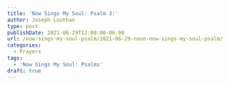 ```yaml
---
title: 'Now Sings My Soul: Psalm 3:'
author: Joseph Louthan
type: post
publishDate: 2021-06-29T12:00:00-06:00
url: /now-sings-my-soul-psalm/2021-06-29-noon-now-sings-my-soul-psalm/
categories:
  - Prayers
tags:
  - 'Now Sings My Soul: Psalms'
draft: true
---
```

<div style="font-variant: small-caps;">

</div>
    
